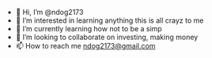 - 👋 Hi, I’m @ndog2173
- 👀 I’m interested in learning anything this is all crayz to me 
- 🌱 I’m currently learning how not to be a simp
- 💞️ I’m looking to collaborate on investing, making money 
- 📫 How to reach me ndog2173@gmail.com

<!---
ndog2173/ndog2173 is a ✨ special ✨ repository because its `README.md` (this file) appears on your GitHub profile.
You can click the Preview link to take a look at your changes.
--->
